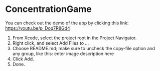 # ConcentrationGame

You can check out the demo of the app by clicking this link: https://youtu.be/p_Doq7R8Gd4

1. From Xcode, select the project root in the Project Navigator.
2. Right click, and select Add Files to <Your Project>...
3. Choose README.md; make sure to uncheck the copy-file option and any group, like this: enter image description here
4. Click Add.
5. Done.
